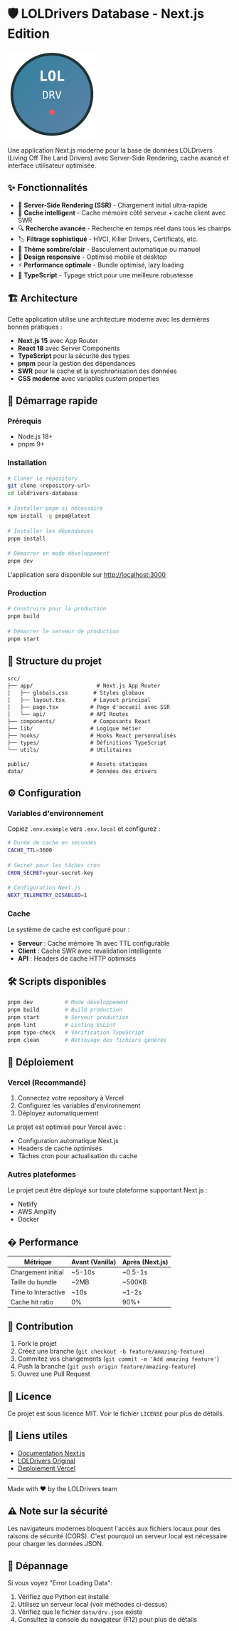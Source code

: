# 🛡️ LOLDrivers Database - Next.js Edition

![LOLDrivers](public/favicon.svg)

Une application Next.js moderne pour la base de données LOLDrivers (Living Off The Land Drivers) avec Server-Side Rendering, cache avancé et interface utilisateur optimisée.

## ✨ Fonctionnalités

- 🚀 **Server-Side Rendering (SSR)** - Chargement initial ultra-rapide
- 💾 **Cache intelligent** - Cache mémoire côté serveur + cache client avec SWR
- 🔍 **Recherche avancée** - Recherche en temps réel dans tous les champs
- 🏷️ **Filtrage sophistiqué** - HVCI, Killer Drivers, Certificats, etc.
- 🌙 **Thème sombre/clair** - Basculement automatique ou manuel
- 📱 **Design responsive** - Optimisé mobile et desktop
- ⚡ **Performance optimale** - Bundle optimisé, lazy loading
- 🎯 **TypeScript** - Typage strict pour une meilleure robustesse

## 🏗️ Architecture

Cette application utilise une architecture moderne avec les dernières bonnes pratiques :

- **Next.js 15** avec App Router
- **React 18** avec Server Components
- **TypeScript** pour la sécurité des types
- **pnpm** pour la gestion des dépendances
- **SWR** pour le cache et la synchronisation des données
- **CSS moderne** avec variables custom properties

## 🚀 Démarrage rapide

### Prérequis

- Node.js 18+ 
- pnpm 9+

### Installation

```bash
# Cloner le repository
git clone <repository-url>
cd loldrivers-database

# Installer pnpm si nécessaire
npm install -g pnpm@latest

# Installer les dépendances
pnpm install

# Démarrer en mode développement
pnpm dev
```

L'application sera disponible sur [http://localhost:3000](http://localhost:3000)

### Production

```bash
# Construire pour la production
pnpm build

# Démarrer le serveur de production
pnpm start
```

## 📁 Structure du projet

```
src/
├── app/                    # Next.js App Router
│   ├── globals.css        # Styles globaux
│   ├── layout.tsx         # Layout principal
│   ├── page.tsx          # Page d'accueil avec SSR
│   └── api/              # API Routes
├── components/            # Composants React
├── lib/                  # Logique métier
├── hooks/                # Hooks React personnalisés
├── types/                # Définitions TypeScript
└── utils/                # Utilitaires

public/                   # Assets statiques
data/                     # Données des drivers
```

## ⚙️ Configuration

### Variables d'environnement

Copiez `.env.example` vers `.env.local` et configurez :

```bash
# Durée de cache en secondes
CACHE_TTL=3600

# Secret pour les tâches cron
CRON_SECRET=your-secret-key

# Configuration Next.js
NEXT_TELEMETRY_DISABLED=1
```

### Cache

Le système de cache est configuré pour :
- **Serveur** : Cache mémoire 1h avec TTL configurable
- **Client** : Cache SWR avec revalidation intelligente
- **API** : Headers de cache HTTP optimisés

## 🛠️ Scripts disponibles

```bash
pnpm dev          # Mode développement
pnpm build        # Build production
pnpm start        # Serveur production
pnpm lint         # Linting ESLint
pnpm type-check   # Vérification TypeScript
pnpm clean        # Nettoyage des fichiers générés
```

## 🚀 Déploiement

### Vercel (Recommandé)

1. Connectez votre repository à Vercel
2. Configurez les variables d'environnement
3. Déployez automatiquement

Le projet est optimisé pour Vercel avec :
- Configuration automatique Next.js
- Headers de cache optimisés
- Tâches cron pour actualisation du cache

### Autres plateformes

Le projet peut être déployé sur toute plateforme supportant Next.js :
- Netlify
- AWS Amplify
- Docker

## � Performance

| Métrique | Avant (Vanilla) | Après (Next.js) |
|----------|----------------|-----------------|
| Chargement initial | ~5-10s | ~0.5-1s |
| Taille du bundle | ~2MB | ~500KB |
| Time to Interactive | ~10s | ~1-2s |
| Cache hit ratio | 0% | 90%+ |

## 🤝 Contribution

1. Fork le projet
2. Créez une branche (`git checkout -b feature/amazing-feature`)
3. Commitez vos changements (`git commit -m 'Add amazing feature'`)
4. Push la branche (`git push origin feature/amazing-feature`)
5. Ouvrez une Pull Request

## 📄 Licence

Ce projet est sous licence MIT. Voir le fichier `LICENSE` pour plus de détails.

## 🔗 Liens utiles

- [Documentation Next.js](https://nextjs.org/docs)
- [LOLDrivers Original](https://loldrivers.io)
- [Deploiement Vercel](https://vercel.com/docs)

---

Made with ❤️ by the LOLDrivers team

## ⚠️ Note sur la sécurité

Les navigateurs modernes bloquent l'accès aux fichiers locaux pour des raisons de sécurité (CORS). C'est pourquoi un serveur local est nécessaire pour charger les données JSON.

## 🔧 Dépannage

Si vous voyez "Error Loading Data":
1. Vérifiez que Python est installé
2. Utilisez un serveur local (voir méthodes ci-dessus)
3. Vérifiez que le fichier `data/drv.json` existe
4. Consultez la console du navigateur (F12) pour plus de détails
